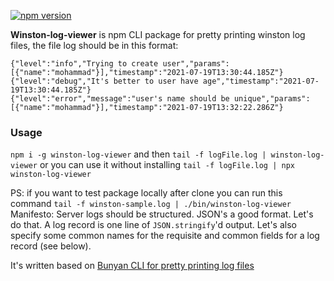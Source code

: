 [![npm version](https://img.shields.io/npm/v/winston-log-viewer.svg?style=flat)](https://www.npmjs.com/package/winston-log-viewer)

**Winston-log-viewer** is npm CLI package for pretty printing winston log files, the file log should be in this format:
```
{"level":"info","Trying to create user","params":[{"name":"mohammad"}],"timestamp":"2021-07-19T13:30:44.185Z"}
{"level":"debug","It's better to user have age","timestamp":"2021-07-19T13:30:44.185Z"}
{"level":"error","message":"user's name should be unique","params":[{"name":"mohammad"}],"timestamp":"2021-07-19T13:32:22.286Z"}
```

### Usage
`npm i -g winston-log-viewer` and then `tail -f logFile.log | winston-log-viewer`
or you can use it without installing
`tail -f logFile.log | npx winston-log-viewer`

PS: if you want to test package locally after clone you can run this command `tail -f winston-sample.log | ./bin/winston-log-viewer`
Manifesto: Server logs should be structured. JSON's a good format. Let's do
that. A log record is one line of `JSON.stringify`'d output. Let's also
specify some common names for the requisite and common fields for a log
record (see below).

It's written based on [Bunyan CLI for pretty printing log files](https://github.com/trentm/node-bunyan/blob/master/bin/bunyan)

